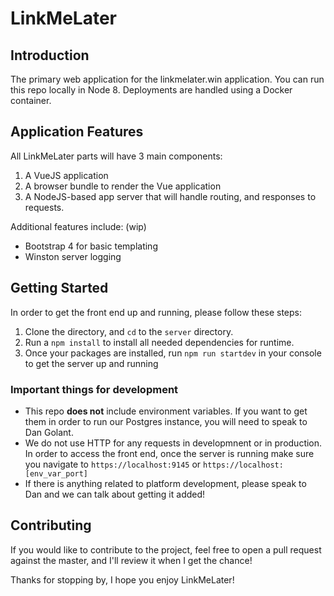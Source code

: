 # LinkMeLater

## Introduction

The primary web application for the linkmelater.win application. You can run this repo locally in Node 8. Deployments are handled using a Docker container.


## Application Features

All LinkMeLater parts will have 3 main components:

1. A VueJS application
2. A browser bundle to render the Vue application
3. A NodeJS-based app server that will handle routing, and responses to requests. 

Additional features include: (wip)

- Bootstrap 4 for basic templating
- Winston server logging

## Getting Started

In order to get the front end up and running, please follow these steps:

1. Clone the directory, and `cd` to the `server` directory.
2. Run a `npm install` to install all needed dependencies for runtime.
3. Once your packages are installed, run `npm run startdev` in your console to get the server up and running

### Important things for development

- This repo **does not** include environment variables. If you want to get them in order to run our Postgres instance, you will need to speak to Dan Golant.
- We do not use HTTP for any requests in developmnent or in production. In order to access the front end, once the server is running make sure you navigate to `https://localhost:9145` or `https://localhost:[env_var_port]`
- If there is anything related to platform development, please speak to Dan and we can talk about getting it added!


## Contributing

If you would like to contribute to the project, feel free to open a pull request against the master, and I'll review it when I get the chance!

Thanks for stopping by, I hope you enjoy LinkMeLater!